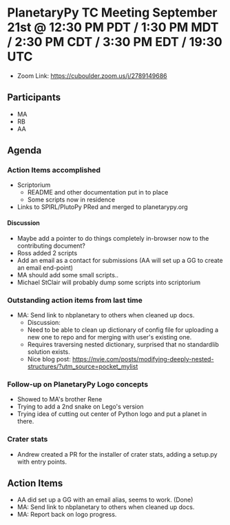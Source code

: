 # PlanetaryPy TC Meeting September 21st @ 12:30 PM PDT / 1:30 PM MDT / 2:30 PM CDT / 3:30 PM EDT / 19:30 UTC

* Zoom Link: https://cuboulder.zoom.us/j/2789149686

## Participants

* MA
* RB
* AA

## Agenda

### Action Items accomplished
* Scriptorium
  * README and other documentation put in to place
  * Some scripts now in residence
* Links to SPIRL/PlutoPy PRed and merged to planetarypy.org

#### Discussion
* Maybe add a pointer to do things completely in-browser now to the contributing document?
* Ross added 2 scripts
* Add an email as a contact for submissions (AA will set up a GG to create an email end-point)
* MA should add some small scripts..
* Michael StClair will probably dump some scripts into scriptorium


### Outstanding action items from last time

* MA: Send link to nbplanetary to others when cleaned up docs.
  * Discussion:
  * Need to be able to clean up dictionary of config file for uploading a new one to repo and for merging with user's existing one.
  * Requires traversing nested dictionary, surprised that no standardlib solution exists.
  * Nice blog post: https://nvie.com/posts/modifying-deeply-nested-structures/?utm_source=pocket_mylist
 
### Follow-up on PlanetaryPy Logo concepts

* Showed to MA's brother Rene
* Trying to add a 2nd snake on Lego's version
* Trying idea of cutting out center of Python logo and put a planet in there.

### Crater stats
* Andrew created a PR for the installer of crater stats, adding a setup.py with entry points.

## Action Items

* AA did set up a GG with an email alias, seems to work. (Done)
* MA: Send link to nbplanetary to others when cleaned up docs.
* MA: Report back on logo progress.
